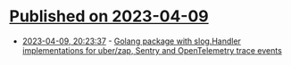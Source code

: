 # [Published on 2023-04-09](index.md)

* [2023-04-09, 20:23:37](https://lobste.rs/s/gnp3za/golang_package_with_slog_handler) - [Golang package with slog.Handler implementations for uber/zap, Sentry and OpenTelemetry trace events](https://github.com/galecore/xslog)
